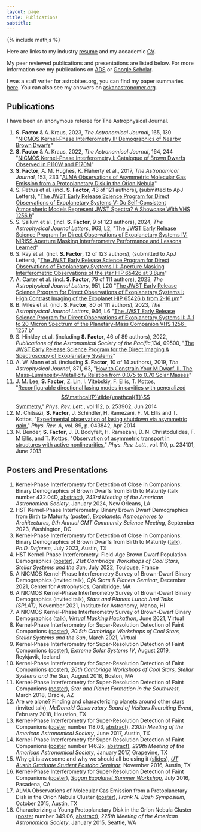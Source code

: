 ```yaml
---
layout: page
title: Publications 
subtitle:
---
```

{% include mathjs %}

Here are links to my industry [resume](/assets/pubs/resume.pdf) and my accademic [CV](/assets/pubs/CV.pdf).

My peer reviewed publications and presentations are listed below. For more information see my publications on [ADS](https://ui.adsabs.harvard.edu/public-libraries/qPvFlClMRy6j1c9XXvvrLw) or [Google Scholar](https://scholar.google.com/citations?user=Z2CCopsAAAAJ&hl=en).

I was a staff writer for astrobites.org, you can find my paper summaries [here](https://astrobites.org/author/sfactor/). You can also see my answers on [askanastronomer.org](http://askanastronomer.org/byauthor/?author=Sam+Factor).

## Publications
I have been an anonymous referee for The Astrophysical Journal.

1. **S. Factor** & A. Kraus, 2023, *The Astronomical Journal*, 165, 130 "[NICMOS Kernel-Phase Interferometry II: Demographics of Nearby Brown Dwarfs](https://ui.adsabs.harvard.edu/abs/2023AJ....165..130F)" 
1. **S. Factor** & A. Kraus, 2022, *The Astronomical Journal*, 164, 244 "[NICMOS Kernel-Phase Interferometry I: Catalogue of Brown Dwarfs Observed in F110W and F170M](https://ui.adsabs.harvard.edu/abs/2022AJ....164..244F)"
1. **S. Factor**, A. M. Hughes, K. Flaherty et al., 2017, *The Astronomical Journal*, 153, 233 "[ALMA Observations of Asymmetric Molecular Gas Emission from a Protoplanetary Disk in the Orion Nebula](https://ui.adsabs.harvard.edu/abs/2017AJ....153..233F)"
1. S. Petrus et al. (incl. **S. Factor**, 43 of 121 authors), (submitted to ApJ Letters), "[The JWST Early Release Science Program for Direct Observations of Exoplanetary Systems V: Do Self-Consistent Atmospheric Models Represent JWST Spectra? A Showcase With VHS 1256 b](https://ui.adsabs.harvard.edu/abs/2023arXiv231203852P)"
1. S. Sallum et al. (incl. **S. Factor**, 9 of 123 authors), 2024, *The Astrophysical Journal Letters*, 963, L2, "[The JWST Early Release Science Program for Direct Observations of Exoplanetary Systems IV: NIRISS Aperture Masking Interferometry Performance and Lessons Learned](https://ui.adsabs.harvard.edu/abs/2024ApJ...963L...2S)"
1. S. Ray et al. (incl. **S. Factor**, 12 of 123 authors), (submitted to ApJ Letters), "[The JWST Early Release Science Program for Direct Observations of Exoplanetary Systems III: Aperture Masking Interferometric Observations of the star HIP 65426 at 3.8μm](https://ui.adsabs.harvard.edu/abs/2023arXiv231011508R)"
1. A. Carter et al. (incl. **S. Factor**, 79 of 111 authors), 2023, *The Astrophysical Journal Letters*, 951, L20 "[The JWST Early Release Science Program for Direct Observations of Exoplanetary Systems I: High Contrast Imaging of the Exoplanet HIP 65426 b from 2-16 μm](https://ui.adsabs.harvard.edu/abs/2023ApJ...951L..20C)"
1. B. Miles et al. (incl. **S. Factor**, 80 of 111 authors), 2023, *The Astrophysical Journal Letters*, 946, L6 "[The JWST Early Release Science Program for Direct Observations of Exoplanetary Systems II: A 1 to 20 Micron Spectrum of the Planetary-Mass Companion VHS 1256-1257 b](https://ui.adsabs.harvard.edu/abs/2023ApJ...946L...6M)"
1. S. Hinkley et al. (including **S. Factor**, 46 of 89 authors), 2022, *Publications of the Astronomical Society of the Pacific*,134, 09500, "[The JWST Early Release Science Program for the Direct Imaging & Spectroscopy of Exoplanetary Systems](https://ui.adsabs.harvard.edu/abs/2022PASP..134i5003H)" 
1. A. W. Mann et al. (including **S. Factor**, 10 of 14 authors), 2019, *The Astrophysical Journal*, 871, 63, "[How to Constrain Your M Dwarf. II. The Mass–Luminosity–Metallicity Relation from 0.075 to 0.70 Solar Masses](https://ui.adsabs.harvard.edu/abs/2019ApJ...871...63M)" 
1. J. M. Lee, **S. Factor**, Z. Lin, I. Vitebskiy, F. Ellis, T. Kottos, "[Reconfigurable directional lasing modes in cavities with generalized $$\mathcal{P}\tilde{\mathcal{T}}$$ Symmetry](https://ui.adsabs.harvard.edu/abs/2014PhRvL.112y3902L)," *Phys. Rev. Lett.*, vol 112, p. 253902, Jun 2014
1. M. Chitsazi, **S. Factor**, J. Schindler, H. Ramezani, F. M. Ellis and T. Kottos, "[Experimental observation of lasing shutdown via asymmetric gain](https://ui.adsabs.harvard.edu/abs/2014PhRvA..89d3842C)," *Phys. Rev. A*, vol. 89, p. 043842, Apr 2014
1. N. Bender, **S. Factor**, J. D. Bodyfelt, H. Ramezani, D. N. Christodulides, F. M Ellis, and T. Kottos, "[Observation of asymmetric transport in structures with active nonlinearities](https://ui.adsabs.harvard.edu/abs/2013PhRvL.110w4101B)," *Phys. Rev. Lett.*, vol. 110, p. 234101, June 2013

## Posters and Presentations
1. Kernel-Phase Interferometry for Detection of Close in Companions: Binary Demographics of Brown Dwarfs from Birth to Maturity (talk number 432.04D, [abstract](https://ui.adsabs.harvard.edu/abs/2024AAS...24343204F)), *243rd Meeting of the American Astronomical Society*, January 2024, New Orleans, LA
1. HST Kernel-Phase Interferometry: Binary Brown Dwarf Demographics from Birth to Maturity ([poster](/assets/pubs/GMTposter.pdf)), *Exoplanets: Asmospheres to Architectures, 9th Annual GMT Community Science Meeting*, September 2023, Washington, DC
1. Kernel-Phase Interferometry for Detection of Close in Companions: Binary Demographics of Brown Dwarfs from Birth to Maturity ([talk](https://youtu.be/8vgoTbuspWs)), *Ph.D. Defense*, July 2023, Austin, TX
1. HST Kernel-Phase Interferometry: Field-Age Brown Dwarf Population Demographics ([poster](/assets/pubs/CS21Poster.pdf)), *21st Cambridge Workshops of Cool Stars, Stellar Systems and the Sun*, July 2022, Toulouse, France 
1. A NICMOS Kernel-Phase Interferometry Survey of Brown-Dwarf Binary Demographics (invited talk), *CfA Stars & Planets Seminar*, December 2021, Center for Astrophysics, Cambridge, MA
1. A NICMOS Kernel-Phase Interferometry Survey of Brown-Dwarf Binary Demographics (invited talk), *Stars and Planets Lunch And Talks (SPLAT)*, November 2021, Institute for Astronomy, Manoa, HI
1. A NICMOS Kernel-Phase Interferometry Survey of Brown-Dwarf Binary Demographics ([talk](https://youtu.be/7FZBRkYd4WM)), *[Virtual Masking Hackathon](https://sites.google.com/uci.edu/virtualmaskinghackathon/home)*, June 2021, Virtual
1. Kernel-Phase Interferometry for Super-Resolution Detection of Faint Companions ([poster](/assets/pubs/CS20p5Poster.pdf)), *20.5th Cambridge Workshops of Cool Stars, Stellar Systems and the Sun*, March 2021, Virtual 
1. Kernel-Phase Interferometry for Super-Resolution Detection of Faint Companions ([poster](/assets/pubs/ESSIVPoster.pdf)), *Extreme Solar Systems IV*, August 2019, Reykjavik, Iceland 
1. Kernel-Phase Interferometry for Super-Resolution Detection of Faint Companions ([poster](/assets/pubs/CS20Poster.pdf)), *20th Cambridge Workshops of Cool Stars, Stellar Systems and the Sun*, August 2018, Boston, MA
1. Kernel-Phase Interferometry for Super-Resolution Detection of Faint Companions ([poster](/assets/pubs/SPF2Poster.pdf)), *Star and Planet Formation in the Southwest*, March 2018, Oracle, AZ
1. Are we alone? Finding and characterizing planets around other stars (invited talk), *McDonald Observatory Board of Visitors Recruiting Event*, February 2018, Houstion, TX
1. Kernel-Phase Interferometry for Super-Resolution Detection of Faint Companions ([poster](/assets/pubs/AASPoster.pdf) number 118.03, [abstract](http://ui.adsabs.harvard.edu/abs/2017AAS...23011803F)), *230th Meeting of the American Astronomical Society*, June 2017, Austin, TX
1. Kernel-Phase Interferometry for Super-Resolution Detection of Faint Companions ([poster](/assets/pubs/AASPoster.pdf) number 146.25, [abstract](http://ui.adsabs.harvard.edu/abs/2017AAS...22914625F)), *229th Meeting of the American Astronomical Society*, January 2017, Grapevine, TX
1. Why git is awesome and why we should all be using it ([slides](/assets/pubs/git_GSPS_11-04-16.pdf)), [*UT Austin Graduate Student Postdoc Seminar*](https://ottostruve.github.io/gsps/), November 2016, Austin, TX 
1. Kernel-Phase Interferometry for Super-Resolution Detection of Faint Companions ([poster](/assets/pubs/SSWposter.pdf)), [*Sagan Exoplanet Summer Workshop*](http://nexsci.caltech.edu/workshop/2016), July 2016, Pasadena, CA
1. ALMA Observations of Molecular Gas Emission from a Protoplanetary Disk in the Orion Nebula Cluster ([poster](/assets/pubs/WesPoster2.pdf)), *Frank N. Bash Symposium*, October 2015, Austin, TX
1. Characterizing a Young Protoplanetary Disk in the Orion Nebula Cluster ([poster](/assets/pubs/WesPoster.pdf) number 349.06, [abstract](http://ui.adsabs.harvard.edu/abs/2015AAS...22534906F)), *225th Meeting of the American Astronomical Society*, January 2015, Seattle, WA

